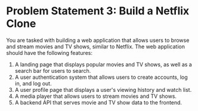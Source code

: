 # Problem Statement 3: Build a Netflix Clone
 You are tasked with building a web application that allows users to browse and stream movies and TV 
shows, similar to Netflix. The web application should have the following features:
 1. A landing page that displays popular movies and TV shows, as well as a search bar for users to search.
 2. A user authentication system that allows users to create accounts, log in, and log out.
 3. A user profile page that displays a user's viewing history and watch list.
 4. A media player that allows users to stream movies and TV shows.
 5. A backend API that serves movie and TV show data to the frontend.
